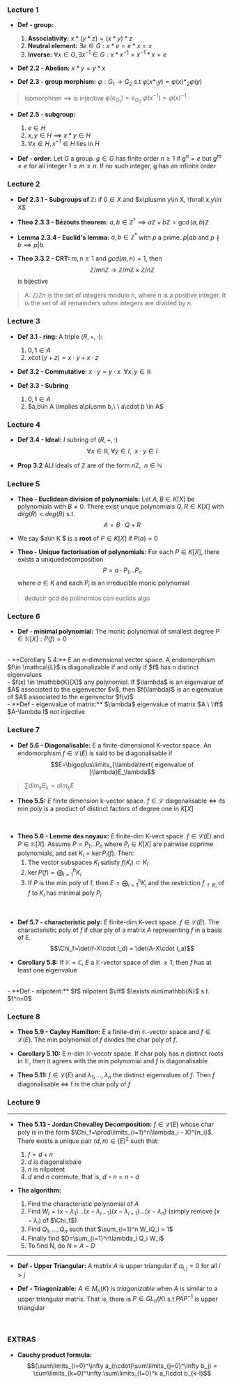 ### Lecture 1
- **Def - group:**
    1. **Associativity:** $x*(y*z)=(x*y)*z$
    2. **Neutral element:** $\exists e\in G : x*e=e*x=x$
    3. **Inverse:** $\forall x\in G, \exists x^{-1}\in G : x*x^{-1}=x^{-1}*x=e$

- **Def 2.2 - Abelian:** $x*y=y*x$
- **Def 2.3 - group morphism:** $\varphi:G_1\rightarrow G_2$ s.t $\varphi(x*_1y)=\varphi(x)*_2\varphi(y)$
> isomorphism $\implies$ is injective
> $\varphi(e_{G_1})=e_{G_2}$
> $\varphi(x^{-1})=\varphi(x)^{-1}$

- **Def 2.5 - subgroup:** 
    1. $e\in H$
    2. $x,y\in H\implies x*y\in H$
    3. $\forall x\in H, x^{-1}\in H \text{ lies in } H$

- **Def - order:** Let $G$ a group. $g\in G$ has finite order $n\ge 1$ if $g^n=e$ but $g^m\ne e$ for all integer $1\le m \le n$. If no such integer, g has an infinite order

### Lecture 2
- **Def 2.3.1 - Subgroups of $\mathbb{Z}$:** if $0\in X$ and $x\plusmn y\in X, \forall x,y\in X$
- **Theo 2.3.3 - Bézouts theorem:** $a,b\in\mathbb{Z}^* \implies a\mathbb{Z}+ b\mathbb{Z} = \gcd(a,b)\mathbb{Z}$
- **Lemma 2.3.4 - Euclid's lemma:** $a,b\in\mathbb{Z}^*$ with $p$ a prime. $p|ab$ and $p\nmid b \implies p|b$

- **Theo 3.3.2 - CRT:** $m,n\ge 1$ and $gcd(m,n)=1$, then 
$$\mathbb{Z}/mn\mathbb{Z} \rightarrow \mathbb{Z}/m\mathbb{Z}\times\mathbb{Z}/n\mathbb{Z}$$ is bijective
> A: $\mathbb{Z}/\mathbb{Z}n$ is the set of integers modulo $n$, where $n$ is a positive integer. It is the set of all remainders when integers are divided by $n$.


### Lecture 3
- **Def 3.1 - ring:** A triple $(R,+,\cdot)$: 
    1. $0,1\in A$
    2. $x\cot(y+z)=x\cdot y + x\cdot z$

- **Def 3.2 - Commutative:** $x\cdot y = y\cdot x\ \  \forall x,y\in \mathbb{R}$

- **Def 3.3 - Subring** 
    1. $0,1\in A$
    2. $a,b\in A \implies a\plusmn b,\ \ a\cdot b \in A$

### Lecture 4 
- **Def 3.4 - Ideal:** $I$ subring of $(R,+,\cdot)$
$$\forall x \in \mathbb{R}, \forall y\in I, \ \ x\cdot y \in I$$

- **Prop 3.2** ALl ideals of $\mathbb{Z}$ are of the form $n\mathbb{Z}, \ \ n\in\mathbb{N}$

### Lecture 5
- **Theo - Euclidean division of polynomials:** Let $A,B\in K[X]$ be polynomials with $B\ne 0$. There exist unque polynomials $Q,R\in K[X]$ with $deg(R)<deg(B)$ s.t.
$$A=B\cdot Q + R$$

- We say $a\in K $ is a **root** of $P\in K[X]$ if $P(a) = 0$

- **Theo - Unique factorisation of polynomials:** For each $P\in K[X]$, there exists a uniquedecomposition
$$P=a\cdot P_1 \ldots P_n$$
where $a\in K$ and each $P_i$ is an irreducible monic polynomial

> deducir gcd de polinomios con euclids algo

### Lecture 6
- **Def - minimal polynomial:** The monic polynomial of smallest degree $P\in \mathbb{K}[X]:P(f)=0$
<br>
- **Corollary 5.4:** E an n-dimensional vector space. A endomorphism $f\in \mathcal{L}$ is diagonalizable if and only if $f$ has n distinct eigenvalues
<br>
- $f(x) \in \mathbb{K}[X]$ any polynomial. If $\lambda$ is an eigenvalue of $A$ associated to the eigenvector $v$, then $f(\lambda)$ is an eigenvalue of $A$ associated to the eigenvector $f(v)$
<br>
- **Def - eigenvalue of matrix:** $\lambda$ eigenvalue of matrix $A \ \iff$ $A-\lambda I$ not injective

### Lecture 7
- **Def 5.6 - Diagonalisable:** $E$ a finite-dimensional K-vector space. An endomorphism $f\in\mathcal{L}(E)$ is said to be diagonalisable if
$$E=\bigoplus\limits_{\lambda\text{ eigenvalue of }\lambda}E_\lambda$$
> $\sum dim_k E_\lambda = dim_k E$

- **Theo 5.5:** $E$ finite dimension k-vector space. $f\in\mathcal{L}$ diagonalisable $\iff$ its min poly is a product of distinct factors of degree one in $K[X]$

<br>

- **Theo 5.6 - Lemme des noyaux:** $E$ finite-dim K-vect space. $f\in\mathcal{L}(E)$ and $P\in\mathbb{K}[X]$. Assume $P=P_1\ldots P_n$ where $P_i\in K[X]$ are pairwise coprime polynomials, and set $K_i = \ker P_i(f)$. Then:
    1. The vector subspaces $K_i$ satisfy $f(K_i)\subset K_i$
    2. $\ker P(f)=\bigoplus_{i=1}^h K_i$
    3. If $P$ is the min poly of f, then $E=\bigoplus_{i=1}^h K_i$ and the restriction $f_{\restriction K_i}$ of $f$ to $K_i$ has minimal poly $P_i$

<br>

- **Def 5.7 - characteristic poly:** $E$ finite-dim K-vect space. $f\in\mathcal{L}(E)$. The characteristic poly of $f$ if char ply of a matrix $A$ representing $f$ in a basis of E.
$$\Chi_f=\det(f-X\cdot I_d) = \det(A-X\cdot I_a)$$

- **Corollary 5.8:** If $\mathbb{K}=\mathbb{C}$, $E$ a $\mathbb{K}$-vector space of $\dim\ge 1$, then $f$ has at least one eigenvalue
<br>
- **Def - nilpotent:** $f$ nilpotent $\iff$ $\exists n\in\mathbb{N}$ s.t. $f^n=0$


### Lecture 8
- **Theo 5.9 - Cayley Hamilton:** E a finite-dim $\mathbb{K}$-vector space and $f\in\mathcal{L}(E)$. The min polynomial of $f$ divides the char poly of $f$.
  
- **Corollary 5.10:** E $n$-dim $\mathbb{K}$-vecotr space. If char poly has $n$ distinct roots in $\mathbb{K}$, then it agrees with the min polynomial and $f$ is diagonalisable

- **Theo 5.11:** $f\in\mathcal{L}(E)$ and $\lambda_1,\ldots,\lambda_n$ the distinct eigenvalues of $f$. Then $f$ diagonalisable $\iff$ f is the char poly of $f$

### Lecture 9
---
- **Theo 5.13 - Jordan Chevalley Decomposition:** $f\in\mathcal{L}(E)$ whose char poly is in the form $\Chi_f=\prod\limits_{i=1}^r(\lambda_i - X)^{n_i}$. There exists a unique pair $(d,n)\in\mathcal(E)^2$ such that:
    1. $f = d+n$
    2. $d$ is diagonalisbale
    3. $n$ is nilpotent
    4. $d$ and $n$ commute, that is, $d\circ n=n\circ d$

- **The algorithm:**
    1. Find the characteristic polynomial of $A$
    2. Find $W_i = (x-\lambda_1)\ldots (x-\lambda_{i-1})(x-\lambda_{i+1})\ldots(x-\lambda_n)$  (simply remove $(x-\lambda_i)$ of $\Chi_f$)
    3. Find $Q_1,\ldots, Q_n$ such that $\sum_{i=1}^n W_iQ_i = 1$
    4. Finally find $D=\sum_{i=1}^n\lambda_i Q_i W_i$
    5. To find N, do $N=A-D$

---


- **Def - Upper Triangular:** A matrix $A$ is upper triangular if $a_{i,j}=0$ for all $i>j$
  

- **Def - Triagonizable:** $A \in M_n(K)$ is *triagonizable* when $A$ is similar to a upper triangular matrix. That is, there is $P \in GL_n(K)$ s.t $PAP^{-1}$ is upper triangular
<br>


### EXTRAS
- **Cauchy product formula:** 
$$(\sum\limits_{i=0}^\infty a_i)\cdot(\sum\limits_{j=0}^\infty b_j) = \sum\limits_{k=0}^\infty \sum\limits_{l=0}^k a_l\cdot b_{k-l}$$